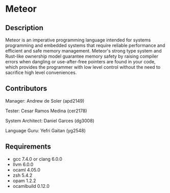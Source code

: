 # Meteor

## Description
Meteor is an imperative programming language intended for systems programming and embedded systems that require reliable performance and efficient and safe memory management. Meteor's strong type system and Rust-like ownership model guarantee memory safety by raising compiler errors when dangling or use-after-free pointers are found in your code, which provides the programmer with low level control without the need to sacrifice high level conveniences. 

## Contributors
Manager: Andrew de Soler (apd2149)

Tester: Cesar Ramos Medina (cer2178)

System Architect: Daniel Garces (dg3008)

Language Guru: Yefri Gaitan (yg2548)

## Requirements
- gcc 7.4.0 or clang 6.0.0 
- llvm 6.0.0
- ocaml 4.05.0
- zsh 5.4.2
- opam 1.2.2
- ocamlbuild 0.12.0
